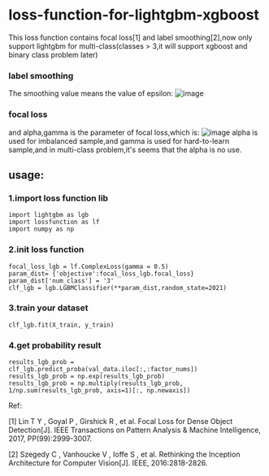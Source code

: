# loss-function-for-lightgbm-xgboost
This loss function contains focal loss[1] and label smoothing[2],now only support lightgbm for multi-class(classes > 3,it will support xgboost and binary class problem later)

### label smoothing
The smoothing value means the value of epsilon:
![image](https://user-images.githubusercontent.com/55391817/113477413-1d357980-94b4-11eb-8099-e1a4853412a3.png)

### focal loss
and alpha,gamma is the parameter of focal loss,which is:
![image](https://user-images.githubusercontent.com/55391817/113477610-a6997b80-94b5-11eb-836d-0a65e7f92dd5.png)
alpha is used for imbalanced sample,and gamma is used for hard-to-learn sample,and in multi-class problem,it's seems that the alpha is no use.


## usage:

### 1.import loss function lib
```
import lightgbm as lgb
import lossfunction as lf
import numpy as np
```
### 2.init loss function
```
focal_loss_lgb = lf.ComplexLoss(gamma = 0.5)
param_dist= {'objective':focal_loss_lgb.focal_loss}
param_dist['num_class'] = '3'
clf_lgb = lgb.LGBMClassifier(**param_dist,random_state=2021)
```
### 3.train your dataset
```
clf_lgb.fit(X_train, y_train)
```
### 4.get probability result
```
results_lgb_prob = clf_lgb.predict_proba(val_data.iloc[:,:factor_nums])
results_lgb_prob = np.exp(results_lgb_prob)
results_lgb_prob = np.multiply(results_lgb_prob, 1/np.sum(results_lgb_prob, axis=1)[:, np.newaxis])
```

Ref:

[1] Lin T Y ,  Goyal P ,  Girshick R , et al. Focal Loss for Dense Object Detection[J]. IEEE Transactions on Pattern Analysis & Machine Intelligence, 2017, PP(99):2999-3007.

[2] Szegedy C , Vanhoucke V , Ioffe S , et al. Rethinking the Inception Architecture for Computer Vision[J]. IEEE, 2016:2818-2826.
